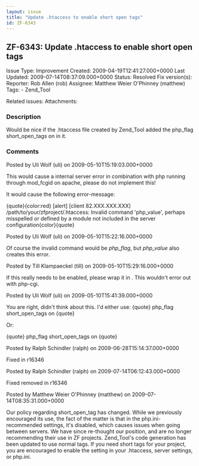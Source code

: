```yaml
---
layout: issue
title: "Update .htaccess to enable short open tags"
id: ZF-6343
---
```


ZF-6343: Update .htaccess to enable short open tags
---------------------------------------------------

 Issue Type: Improvement Created: 2009-04-19T12:41:27.000+0000 Last Updated: 2009-07-14T08:37:09.000+0000 Status: Resolved Fix version(s): 
 Reporter:  Rob Allen (rob)  Assignee:  Matthew Weier O'Phinney (matthew)  Tags: - Zend\_Tool
 
 Related issues: 
 Attachments: 
### Description

Would be nice if the .htaccess file created by Zend\_Tool added the php\_flag short\_open\_tags on in it.

 

 

### Comments

Posted by Uli Wolf (uli) on 2009-05-10T15:19:03.000+0000

This would cause a internal server error in combination with php running through mod\_fcgid on apache, please do not implement this!

It would cause the following error-message:

{quote}{color:red} [alert] [client 82.XXX.XXX.XXX] /path/to/your/zfproject/.htaccess: Invalid command 'php\_value', perhaps misspelled or defined by a module not included in the server configuration{color}{quote}

 

 

Posted by Uli Wolf (uli) on 2009-05-10T15:22:16.000+0000

Of course the invalid command would be _php\_flag_, but _php\_value_ also creates this error.

 

 

Posted by Till Klampaeckel (till) on 2009-05-10T15:29:16.000+0000

If this really needs to be enabled, please wrap it in . This wouldn't error out with php-cgi.

 

 

Posted by Uli Wolf (uli) on 2009-05-10T15:41:39.000+0000

You are right, didn't think about this. I'd either use: {quote} php\_flag short\_open\_tags on {quote}

Or:

{quote} php\_flag short\_open\_tags on {quote}

 

 

Posted by Ralph Schindler (ralph) on 2009-06-28T15:14:37.000+0000

Fixed in r16346

 

 

Posted by Ralph Schindler (ralph) on 2009-07-14T06:12:43.000+0000

Fixed removed in r16346

 

 

Posted by Matthew Weier O'Phinney (matthew) on 2009-07-14T08:35:31.000+0000

Our policy regarding short\_open\_tag has changed. While we previously encouraged its use, the fact of the matter is that in the php.ini-recommended settings, it's disabled, which causes issues when going between servers. We have since re-thought our position, and are no longer recommending their use in ZF projects. Zend\_Tool's code generation has been updated to use normal tags. If you need short tags for your project, you are encouraged to enable the setting in your .htaccess, server settings, or php.ini.

 

 